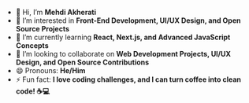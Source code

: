 - 👋 Hi, I’m **Mehdi Akherati**  
- 👀 I’m interested in **Front-End Development, UI/UX Design, and Open Source Projects**  
- 🌱 I’m currently learning **React, Next.js, and Advanced JavaScript Concepts**  
- 💞️ I’m looking to collaborate on **Web Development Projects, UI/UX Design, and Open Source Contributions**  
- 😄 Pronouns: **He/Him**  
- ⚡ Fun fact: **I love coding challenges, and I can turn coffee into clean code! ☕💻**  
